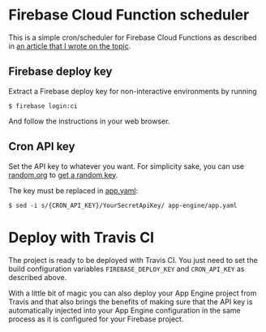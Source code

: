 # Firebase Cloud Function scheduler
This is a simple cron/scheduler for Firebase Cloud Functions as described in
[an article that I wrote on the topic](https://medium.com/evenbit/d031994618d9).

## Firebase deploy key
Extract a Firebase deploy key for non-interactive environments by running

```
$ firebase login:ci
```
And follow the instructions in your web browser.

## Cron API key
Set the API key to whatever you want. For simplicity sake, you can use [random.org](https://www.random.org/) 
to [get a random key](https://www.random.org/strings/?num=1&len=20&digits=on&upperalpha=on&loweralpha=on&unique=on&format=plain&rnd=new). 

The key must be replaced in [app.yaml](app-engine/app.yaml):
```
$ sed -i s/{CRON_API_KEY}/YourSecretApiKey/ app-engine/app.yaml
```
# Deploy with Travis CI
The project is ready to be deployed with Travis CI. You just need to set the 
build configuration variables `FIREBASE_DEPLOY_KEY` and `CRON_API_KEY` as described above.

With a little bit of magic you can also deploy your App Engine project from Travis and that
also brings the benefits of making sure that the API key is automatically injected into your 
App Engine configuration in the same process as it is configured for your Firebase project.
